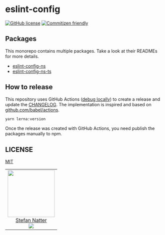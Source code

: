 # eslint-config

[![GitHub license](https://img.shields.io/github/license/natterstefan/eslint-config-ns.svg)](https://github.com/natterstefan/eslint-config-ns/blob/master/LICENSE)
[![Commitizen friendly](https://img.shields.io/badge/commitizen-friendly-brightgreen.svg)](http://commitizen.github.io/cz-cli/)

## Packages

This monorepo contains multiple packages. Take a look at their READMEs for
more details.

- [eslint-config-ns](./packages/eslint-config-ns/README.md)
- [eslint-config-ns-ts](./packages/eslint-config-ns-ts/README.md)

## How to release

This repository uses GitHub Actions ([debug locally](https://github.com/nektos/act))
to create a release and update the [CHANGELOG](CHANGELOG.md). The implementation
is inspired and based on [github.com/babel/actions](https://github.com/babel/actions/tree/bb571b895aa20aaa3ee4ef58adcde364416acc9a).

```bash
yarn lerna:version
```

Once the release was created with GitHub Actions, you need publish the packages
manually to npm.

## LICENSE

[MIT](LICENSE)

<!-- prettier-ignore-start -->
<!-- markdownlint-disable -->
<table>
  <tbody>
    <tr>
      <td align="center">
        <a href="https://github.com/natterstefan">
          <img width="150" height="150" src="https://github.com/natterstefan.png?v=3&s=150">
          </br>
          Stefan Natter
        </a>
        <div>
          <a href="https://twitter.com/natterstefan">
            <img src="https://img.shields.io/twitter/follow/natterstefan.svg?style=social&label=Follow" />
          </a>
        </div>
      </td>
    </tr>
  <tbody>
</table>
<!-- markdownlint-enable -->
<!-- prettier-ignore-end -->
